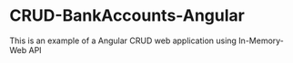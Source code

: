 # CRUD-BankAccounts-Angular
This is an example of a Angular CRUD web application using In-Memory-Web API
